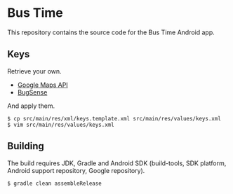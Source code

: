 # Bus Time

This repository contains the source code for the Bus Time Android app.

## Keys

Retrieve your own.

* [Google Maps API][Google Maps API link]
* [BugSense][BugSense link]

And apply them.

```console
$ cp src/main/res/xml/keys.template.xml src/main/res/values/keys.xml
$ vim src/main/res/values/keys.xml
```

## Building

The build requires JDK, Gradle and Android SDK (build-tools, SDK platform,
Android support repository, Google repository).

```console
$ gradle clean assembleRelease
```

  [BugSense link]: https://www.bugsense.com
  [Google Maps API link]: https://developers.google.com/maps/documentation/android/start
